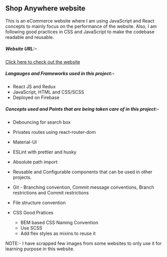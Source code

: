 ## Shop Anywhere website   

This is an eCommerce website where I am using JavaScript and React concepts to mainly focus on the performance of the website. Also, I am following good practices in CSS and JavaScript to make the codebase readable and reusable.



##### Website URL:-

[Click here to check out the website](https://shop-anywhere.web.app/)



##### Langauges and Frameworks used in this project:-

- React JS and Redux
- JavaScript, HTML and CSS/SCSS
- Deployed on Firebase



##### Concepts used and Points that are being taken care of in this project:-

- Debouncing for search box

- Privates routes using react-router-dom

- Material-UI

- ESLint with prettier and husky

- Absolute path import

- Reusable and Configurable components that can be used in other projects.

- Git - Branching convention, Commit message conventions, Branch restrictions and Commit restrictions

- File structure convention

- CSS Good Pratices  

  - BEM based CSS Naming Convention
  - Use SCSS
  - Add flex styles as mixins to reuse it

  

NOTE:- I have scrapped few images from some websites to only use it for learning purpose in this website.







